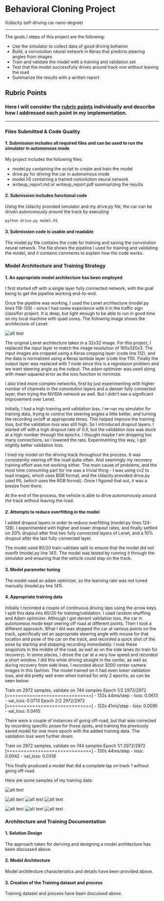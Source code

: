 # Behavioral Cloning Project

(Udacity self-driving car nano-degree)

---

The goals / steps of this project are the following:
* Use the simulator to collect data of good driving behavior
* Build, a convolution neural network in Keras that predicts steering angles from images
* Train and validate the model with a training and validation set
* Test that the model successfully drives around track one without leaving the road
* Summarize the results with a written report


[//]: # (Image References)

[image1]: ./Lenet.png "Model Visualization"
[image2]: ./image1.jpg "Training Image"
[image3]: ./image2.jpg "Training Image"
[image4]: ./image3.jpg "Training Image"
[image5]: ./image4.jpg "Training Image"
[image6]: ./image5.jpg "Training Image"
[image7]: ./image6.jpg "Training Image"
[image8]: ./image7.jpg "Training Image"

## Rubric Points
### Here I will consider the [rubric points](https://review.udacity.com/#!/rubrics/432/view) individually and describe how I addressed each point in my implementation.  

---
### Files Submitted & Code Quality

#### 1. Submission includes all required files and can be used to run the simulator in autonomous mode

My project includes the following files:
* model.py containing the script to create and train the model
* drive.py for driving the car in autonomous mode
* model.h5 containing a trained convolution neural network 
* writeup_report.md or writeup_report.pdf summarizing the results

#### 2. Submission includes functional code
Using the Udacity provided simulator and my drive.py file, the car can be driven autonomously around the track by executing 
```sh
python drive.py model.h5
```

#### 3. Submission code is usable and readable

The model.py file contains the code for training and saving the convolution neural network. The file shows the pipeline I used for training and validating the model, and it contains comments to explain how the code works.

### Model Architecture and Training Strategy

#### 1. An appropriate model architecture has been employed

I first started off with a single layer fully connected network, with the goal being to get the pipeline working end-to-end.

Once the pipeline was working, I used the Lenet architecture (model.py lines 118-129) - since I had some experience with it in the traffic sign classifier project. It is deep, but light enough to be able to run in good time on my local machine with quad cores. The following image shows the architecture of Lenet:

![alt text][image1]

The original Lenet architecture takes in a 32x32 image. For this project, I replaced the input layer to match the image resolution of 160x320x3. The input images are cropped using a Keras cropping layer (code line 112), and the data is normalized using a Keras lambda layer (code line 115). Finally the output layer was replaced with 1 node since this is a regression problem and we want steering angle as the output. The adam optimizer was used along with mean-squared error as the loss function to minimize.

I also tried more complex networks, first by just experimenting with higher number of channels in the convolution layers and a denser fully connected layer, then trying the NVIDIA network as well. But I didn't see a significant improvement over Lenet.

Initially, I had a high training and validation loss. I re-ran my simulator for training data, trying to control the steering angles a little better, and turning the recording on/off at appropriate times. This helped improve the training loss, but the validation loss was still high. So I introduced dropout layers. I started off with a high dropout rate of 0.5, but the validation loss was stuck at a high number through the epochs. I thought maybe I am dropping too many connections, so I lowered the rate. Experimenting this way, I got slightly better validation loss.

I tried my model on the driving track throughout the process. It was consistently veering off the road quite often. And seemingly my recovery training effort was not working either. The main cause of problems, and the most time consuming part for me was a trivial thing - I was using cv2 to load images, which uses BGR format, and the Udacity provided drive.py used PIL (which uses the RGB format). Once I figured that out, it was a breeze from there.

At the end of the process, the vehicle is able to drive autonomously around the track without leaving the road.

#### 2. Attempts to reduce overfitting in the model

I added dropout layers in order to reduce overfitting (model.py lines 124-128). I experimented with higher and lower dropout rates, and finally settled on 20% dropout after first two fully connected layers of Lenet, and a 10% dropout after the last fully connected layer.

The model used 80/20 train-validate split to ensure that the model did not overfit (model.py line 141). The model was tested by running it through the simulator and ensuring that the vehicle could stay on the track.

#### 3. Model parameter tuning

The model used an adam optimizer, so the learning rate was not tuned manually (model.py line 141).

#### 4. Appropriate training data

Initially I recorded a couple of continuous driving laps using the arrow keys. I split this data into 80/20 for training/validation. I used random shuffling and Adam optimizer. Although I got decent validation loss, the car in autonomous mode kept veering off road at different points. Then I took a different approach. What I did was stopped the car at various points on the track, specifically set an appropriate steering angle with mouse for that location and pose of the car on the track, and recorded a quick shot of the pose by starting and stopping recording immediately. I took these snapshots in the middle of the road, as well as on the side lanes (to train for recovery). In some places, I drove the car at a very low speed and recorded a short window. I did this while driving straight in the center, as well as during recovery from side lines. I recorded about 3000 center camera images in this fashion. The model trained on it had even lower validation loss, and did pretty well even when trained for only 2 epochs, as can be seen below:

Train on 2972 samples, validate on 744 samples
Epoch 1/2
2972/2972 [==============================] - 132s 44ms/step - loss: 0.0613 - val_loss: 0.0713
Epoch 2/2
2972/2972 [==============================] - 122s 41ms/step - loss: 0.0095 - val_loss: 0.0410

There were a couple of instances of going off-road, but that was corrected by recording specific poses for those spots, and training the previously saved model for one more epoch with the added training data. The validation loss went further down:

Train on 2972 samples, validate on 744 samples
Epoch 1/1
2972/2972 [==============================] - 130s 44ms/step - loss: 0.0042 - val_loss: 0.0318

This finally produced a model that did a complete lap on track 1 without going off-road.

Here are some samples of my training data:

![alt text][image2]


![alt text][image3]
![alt text][image4]
![alt text][image5]


![alt text][image6]
![alt text][image7]
![alt text][image8]


### Architecture and Training Documentation

#### 1. Solution Design
The approach taken for deriving and designing a model architecture has been discussed above.

#### 2. Model Architecture
Model architecture characteristics and details have been provided above.

#### 3. Creation of the Training dataset and process
Training dataset and process have been discussed above.

